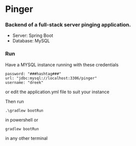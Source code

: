 # Pinger
### Backend of a full-stack server pinging application. 
* Server: Spring Boot
* Database: MySQL 

### Run
 Have a MYSQL instance running with these credentials
    
    password: "###hashtag###"
    url: "jdbc:mysql://localhost:3306/pinger"
    username: "dreek"


 or edit the application.yml file to suit your instance

Then run

    .\gradlew bootRun
in powershell or

    gradlew bootRun 
in any other terminal

